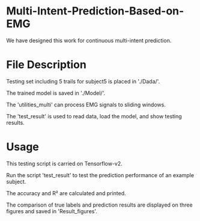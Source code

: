 # Multi-Intent-Prediction-Based-on-EMG

We have designed this work for continuous multi-intent prediction. 

# File Description 
Testing set including 5 trails for subject5 is placed in './Dada/'. 

The trained model is saved in './Model/'. 

The 'utilities_multi' can process EMG signals to sliding windows. 

The 'test_result' is used to read data, load the model, and show testing results. 

# Usage
This testing script is carried on Tensorflow-v2.

Run the script 'test_result' to test the prediction performance of an example subject. 

The accuracy and R² are calculated and printed. 

The comparison of true labels and prediction results are displayed on three figures and saved in 'Result_figures'.
